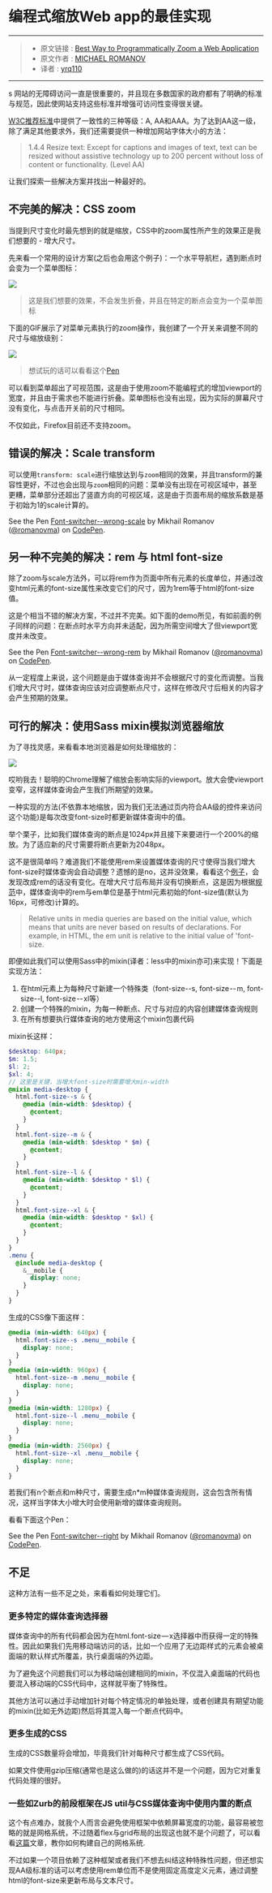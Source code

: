 # 编程式缩放Web app的最佳实现

***

> * 原文链接 : [Best Way to Programmatically Zoom a Web Application](https://css-tricks.com/best-way-programmatically-zoom-web-application/)
> * 原文作者 : [MICHAEL ROMANOV ](https://css-tricks.com/author/romanovma-pookl/)
> * 译者 : [yrq110](https://github.com/yrq110)

***
s
网站的无障碍访问一直是很重要的，并且现在多数国家的政府都有了明确的标准与规范，因此使网站支持这些标准并增强可访问性变得很关键。

[W3C推荐标准](https://www.w3.org/TR/WCAG20/)中提供了一致性的三种等级：A, AA和AAA。为了达到AA这一级，除了满足其他要求外，我们还需要提供一种增加网站字体大小的方法：

> 1.4.4 Resize text: Except for captions and images of text, text can be resized without assistive technology up to 200 percent without loss of content or functionality. (Level AA)


让我们探索一些解决方案并找出一种最好的。

## 不完美的解决：CSS zoom

当提到尺寸变化时最先想到的就是缩放，CSS中的zoom属性所产生的效果正是我们想要的 - 增大尺寸。

先来看一个常用的设计方案(之后也会用这个例子)：一个水平导航栏，遇到断点时会变为一个菜单图标：

![](https://res.cloudinary.com/css-tricks/image/upload/c_scale,w_600,f_auto,q_auto/v1504271500/1-RNslcYJZjmPXgv4M_enFYw_bxwlwd.gif)

> 这是我们想要的效果，不会发生折叠，并且在特定的断点会变为一个菜单图标

下面的GIF展示了对菜单元素执行的zoom操作，我创建了一个开关来调整不同的尺寸与缩放级别：

![](https://res.cloudinary.com/css-tricks/image/upload/c_scale,w_600,f_auto,q_auto/v1504271653/1-y39NlrZDeYXR0KTPnSCL_Q_vr2m2w.gif)

> 想试玩的话可以看看这个[Pen](https://codepen.io/romanovma/pen/mMxEJN)

可以看到菜单超出了可视范围，这是由于使用zoom不能编程式的增加viewport的宽度，并且由于需求也不能进行折叠。菜单图标也没有出现，因为实际的屏幕尺寸没有变化，与点击开关前的尺寸相同。

不仅如此，Firefox目前还不支持zoom。

## 错误的解决：Scale transform

可以使用`transform: scale`进行缩放达到与`zoom`相同的效果，并且transform的兼容性更好，不过也会出现与`zoom`相同的问题：菜单没有出现在可视区域中，甚至更糟，菜单部分还超出了竖直方向的可视区域，这是由于页面布局的缩放系数是基于初始为1的scale计算的。

<p data-height="265" data-theme-id="0" data-slug-hash="VzXjQZ" data-default-tab="css,result" data-user="romanovma" data-embed-version="2" data-pen-title="Font-switcher--wrong-scale" class="codepen">See the Pen <a href="https://codepen.io/romanovma/pen/VzXjQZ/">Font-switcher--wrong-scale</a> by Mikhail Romanov (<a href="https://codepen.io/romanovma">@romanovma</a>) on <a href="https://codepen.io">CodePen</a>.</p>
<script async src="https://production-assets.codepen.io/assets/embed/ei.js"></script>

## 另一种不完美的解决：rem 与 html font-size

除了zoom与scale方法外，可以将rem作为页面中所有元素的长度单位，并通过改变html元素的font-size属性来改变它们的尺寸，因为1rem等于html的font-size值。

这是个相当不错的解决方案，不过并不完美。如下面的demo所见，有如前面的例子同样的问题：在断点时水平方向并未适配，因为所需空间增大了但viewport宽度并未改变。

<p data-height="265" data-theme-id="0" data-slug-hash="GvMZop" data-default-tab="css,result" data-user="romanovma" data-embed-version="2" data-pen-title="Font-switcher--wrong-rem" class="codepen">See the Pen <a href="https://codepen.io/romanovma/pen/GvMZop/">Font-switcher--wrong-rem</a> by Mikhail Romanov (<a href="https://codepen.io/romanovma">@romanovma</a>) on <a href="https://codepen.io">CodePen</a>.</p>
<script async src="https://production-assets.codepen.io/assets/embed/ei.js"></script>

从一定程度上来说，这个问题是由于媒体查询并不会根据尺寸的变化而调整。当我们增大尺寸时，媒体查询应该对应调整断点尺寸，这样在修改尺寸后相关的内容才会产生预期的效果。

## 可行的解决：使用Sass mixin模拟浏览器缩放

为了寻找灵感，来看看本地浏览器是如何处理缩放的：

![](https://res.cloudinary.com/css-tricks/image/upload/c_scale,w_600,f_auto,q_auto/v1504271851/browser-zoom_oo4vey.gif)

哎哟我去！聪明的Chrome理解了缩放会影响实际的viewport。放大会使viewport变窄，这样媒体查询会产生我们所期望的效果。

一种实现的方法(不依靠本地缩放，因为我们无法通过页内符合AA级的控件来访问这个功能)是每次改变font-size时都更新媒体查询中的值。

举个栗子，比如我们媒体查询的断点是1024px并且接下来要进行一个200%的缩放。为了适应新的尺寸需要将断点更新为2048px。

这不是很简单吗？难道我们不能使用rem来设置媒体查询的尺寸使得当我们增大font-size时媒体查询会自动调整？遗憾的是no，这并没效果，看看这个[例子](https://codepen.io/romanovma/pen/GvMZop)，会发现改成rem的话没有变化。在增大尺寸后布局并没有切换断点，这是因为根据[规范](https://www.w3.org/TR/css3-mediaqueries/#units)中，媒体查询中的rem与em单位是基于html元素初始的font-size值(默认为16px，可修改)计算的。

> Relative units in media queries are based on the initial value, which means that units are never based on results of declarations. For example, in HTML, the em unit is relative to the initial value of 'font-size.

即便如此我们可以使用Sass中的mixin(译者：less中的mixin亦可)来实现！下面是实现方法：

1. 在html元素上为每种尺寸新建一个特殊类（font-size--s, font-size -- m, font-size--l, font-size -- xl等）
2. 创建一个特殊的mixin，为每一种断点、尺寸与对应的内容创建媒体查询规则
3. 在所有想要执行媒体查询的地方使用这个mixin包裹代码

mixin长这样：
```scss
$desktop: 640px;
$m: 1.5;
$l: 2;
$xl: 4;
// 这里是关键，当增大font-size时需要增大min-width
@mixin media-desktop {
  html.font-size--s & {
    @media (min-width: $desktop) {
      @content;
    }
  }
  html.font-size--m & {
    @media (min-width: $desktop * $m) {
      @content;
    }
  }
  html.font-size--l & {
    @media (min-width: $desktop * $l) {
      @content;
    }
  }
  html.font-size--xl & {
    @media (min-width: $desktop * $xl) {
      @content;
    }
  }
}
.menu {
  @include media-desktop {
    &__mobile {
      display: none;
    }
  }
}
```
生成的CSS像下面这样：
```css
@media (min-width: 640px) {
  html.font-size--s .menu__mobile {
    display: none;
  }
}
@media (min-width: 960px) {
  html.font-size--m .menu__mobile {
    display: none;
  }
}
@media (min-width: 1280px) {
  html.font-size--l .menu__mobile {
    display: none;
  }
}
@media (min-width: 2560px) {
  html.font-size--xl .menu__mobile {
    display: none;
  }
}
```

若我们有n个断点和m种尺寸，需要生成n*m种媒体查询规则，这会包含所有情况，这样当字体大小增大时会使用新增的媒体查询规则。

看看下面这个Pen：

<p data-height="265" data-theme-id="0" data-slug-hash="JyrbOQ" data-default-tab="css,result" data-user="romanovma" data-embed-version="2" data-pen-title="Font-switcher--right" class="codepen">See the Pen <a href="https://codepen.io/romanovma/pen/JyrbOQ/">Font-switcher--right</a> by Mikhail Romanov (<a href="https://codepen.io/romanovma">@romanovma</a>) on <a href="https://codepen.io">CodePen</a>.</p>
<script async src="https://production-assets.codepen.io/assets/embed/ei.js"></script>

## 不足

这种方法有一些不足之处，来看看如何处理它们。

### 更多特定的媒体查询选择器

媒体查询中的所有代码都会因为在html.font-size — x选择器中而获得一定的特殊性。因此如果我们先用移动端访问的话，比如一个应用了无边距样式的元素会被桌面端的默认样式所覆盖，执行桌面端的外边距。

为了避免这个问题我们可以为移动端创建相同的mixin，不仅混入桌面端的代码也要混入移动端的CSS代码中，这样就平衡了特殊性。

其他方法可以通过手动增加针对每个特定情况的单独处理，或者创建具有期望功能的mixin(比如无外边距)然后将其混入每一个断点代码中。

### 更多生成的CSS

生成的CSS数量将会增加，毕竟我们针对每种尺寸都生成了CSS代码。

如果文件使用gzip压缩(通常也是这么做的)的话这并不是一个问题，因为它对重复代码处理的很好。

### 一些如Zurb的前段框架在JS util与CSS媒体查询中使用内置的断点

这个有点难办，就我个人而言会避免使用框架中依赖屏幕宽度的功能，最容易被忽略的就是网格系统，不过随着flex与grid布局的出现这也就不是个问题了，可以看看[这篇](https://zellwk.com/blog/responsive-grid-system/)文章，教你如何构建自己的网格系统.

不过如果一个项目依赖了这种框架或者我们不想去纠结这种特殊性问题，但还想实现AA级标准的话可以考虑使用rem单位而不是使用固定高度定义元素，通过调整html的font-size来更新布局与文本尺寸。
